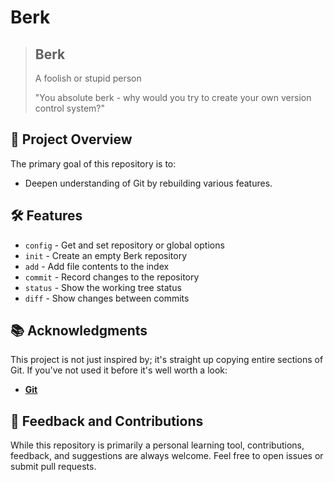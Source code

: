 # Berk

>## Berk 
>A foolish or stupid person
>
>"You absolute berk - why would you try to create your own version control system?" 

## 📘 Project Overview

The primary goal of this repository is to:

- Deepen understanding of Git by rebuilding various features.

## 🛠️ Features

- `config` - Get and set repository or global options
- `init` - Create an empty Berk repository
- `add` - Add file contents to the index
- `commit` - Record changes to the repository
- `status` - Show the working tree status
- `diff` - Show changes between commits

## 📚 Acknowledgments

This project is not just inspired by; it's straight up copying entire sections of Git. If you've not used it before it's well worth a look:

- [**Git**](https://git-scm.com/)

## 📣 Feedback and Contributions

While this repository is primarily a personal learning tool, contributions, feedback, and suggestions are always welcome. Feel free to open issues or submit pull requests.
